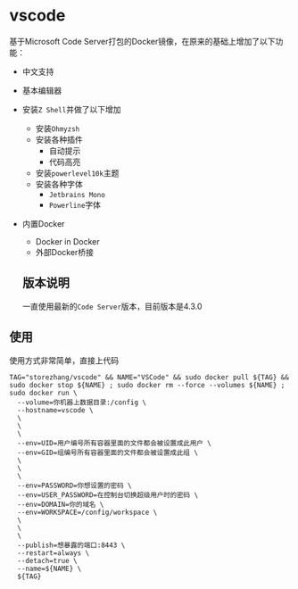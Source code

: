 # vscode

基于Microsoft Code Server打包的Docker镜像，在原来的基础上增加了以下功能：

- 中文支持
- 基本编辑器
- 安装`Z Shell`并做了以下增加
  - 安装`Ohmyzsh`
  - 安装各种插件
    - 自动提示
    - 代码高亮
  - 安装`powerlevel10k`主题
  - 安装各种字体
    - `Jetbrains Mono`
    - `Powerline`字体
- 内置Docker
  - Docker in Docker
  - 外部Docker桥接


  ## 版本说明
  
  一直使用最新的`Code Server`版本，目前版本是4.3.0

## 使用

使用方式非常简单，直接上代码

```shell
TAG="storezhang/vscode" && NAME="VSCode" && sudo docker pull ${TAG} && sudo docker stop ${NAME} ; sudo docker rm --force --volumes ${NAME} ; sudo docker run \
  --volume=你机器上数据目录:/config \
  --hostname=vscode \
  \
  \
  \
  --env=UID=用户编号所有容器里面的文件都会被设置成此用户 \
  --env=GID=组编号所有容器里面的文件都会被设置成此组 \
  \
  \
  \
  --env=PASSWORD=你想设置的密码 \
  --env=USER_PASSWORD=在控制台切换超级用户时的密码 \
  --env=DOMAIN=你的域名 \
  --env=WORKSPACE=/config/workspace \
  \
  \
  \
  --publish=想暴露的端口:8443 \
  --restart=always \
  --detach=true \
  --name=${NAME} \
  ${TAG}
```
